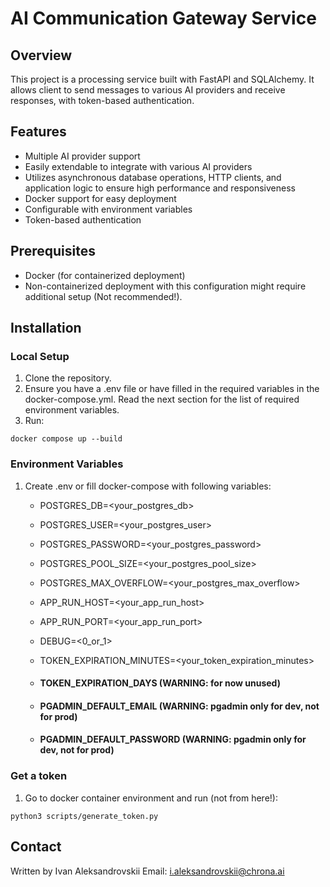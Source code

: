 # AI Communication Gateway Service

## Overview
This project is a processing service built with FastAPI and SQLAlchemy. 
It allows client to send messages to various AI providers and receive responses, 
with token-based authentication.

## Features
- Multiple AI provider support
- Easily extendable to integrate with various AI providers
- Utilizes asynchronous database operations, HTTP clients, and application logic to ensure high performance and responsiveness
- Docker support for easy deployment
- Configurable with environment variables
- Token-based authentication

## Prerequisites
- Docker (for containerized deployment)
- Non-containerized deployment with this configuration might require additional setup (Not recommended!).

## Installation

### Local Setup
1. Clone the repository.
2. Ensure you have a .env file or have filled in the required variables in the docker-compose.yml. 
Read the next section for the list of required environment variables.
3. Run: 
```shell
docker compose up --build
```

### Environment Variables
1. Create .env or fill docker-compose with following variables:
    - POSTGRES_DB=<your_postgres_db>
    - POSTGRES_USER=<your_postgres_user>
    - POSTGRES_PASSWORD=<your_postgres_password>
    - POSTGRES_POOL_SIZE=<your_postgres_pool_size>
    - POSTGRES_MAX_OVERFLOW=<your_postgres_max_overflow>
    
    - APP_RUN_HOST=<your_app_run_host>
    - APP_RUN_PORT=<your_app_run_port>
    - DEBUG=<0_or_1>
    
    - TOKEN_EXPIRATION_MINUTES=<your_token_expiration_minutes>
    - #### TOKEN_EXPIRATION_DAYS (WARNING: for now unused)
    - #### PGADMIN_DEFAULT_EMAIL (WARNING: pgadmin only for dev, not for prod)
    - #### PGADMIN_DEFAULT_PASSWORD (WARNING: pgadmin only for dev, not for prod)
    

### Get a token
1. Go to docker container environment and run (not from here!):
```shell
python3 scripts/generate_token.py
```

## Contact
Written by Ivan Aleksandrovskii
Email: i.aleksandrovskii@chrona.ai